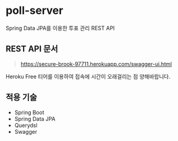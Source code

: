 # poll-server
Spring Data JPA를 이용한 투표 관리 REST API

## REST API 문서
>https://secure-brook-97711.herokuapp.com/swagger-ui.html

Heroku Free 티어를 이용하여 접속에 시간이 오래걸리는 점 양해바랍니다.

## 적용 기술
- Spring Boot
- Spring Data JPA
- Querydsl
- Swagger

